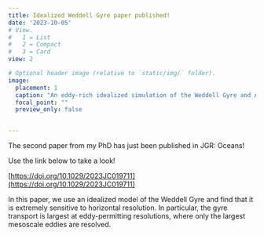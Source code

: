 ```yaml
---
title: Idealized Weddell Gyre paper published!
date: '2023-10-05'
# View.
#   1 = List
#   2 = Compact
#   3 = Card
view: 2

# Optional header image (relative to `static/img/` folder).
image: 
  placement: 1
  caption: "An eddy-rich idealized simulation of the Weddell Gyre and ACC"
  focal_point: ""
  preview_only: false


---
```

The second paper from my PhD has just been published in JGR: Oceans!

Use the link below to take a look!

[https://doi.org/10.1029/2023JC019711](https://doi.org/10.1029/2023JC019711)

In this paper, we use an idealized model of the Weddell Gyre and find that it is extremely sensitive to horizontal resolution. In particular, the gyre transport is largest at eddy-permitting resolutions, where only the largest mesoscale eddies are resolved.


